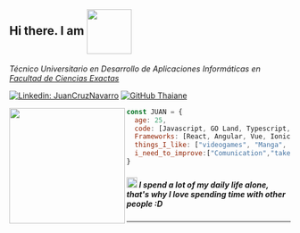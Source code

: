 
  <h2>Hi there. I am <img align="center" src="https://i.imgur.com/1AOSFrd.jpeg" width="80" pading-top="20" > </h2>
 


<p><em>Técnico Universitario en Desarrollo de Aplicaciones Informáticas en <a href="http://www.unb.br"><a href="https://web.exa.unicen.edu.ar/es">Facultad de Ciencias Exactas</a>
</em></p>


[![Linkedin: JuanCruzNavarro](https://img.shields.io/badge/-JuanCruzNavarro-blue?style=flat-square&logo=Linkedin&logoColor=white&link=)](https://www.linkedin.com/in/thaianebraga/)
[![GitHub Thaiane](https://img.shields.io/github/followers/JuanCruu?label=follow&style=social)](https://github.com/JuanCruu)

<img align='left' src="https://c.tenor.com/wJURHkOb3aUAAAAd/obonti.gif" width="207">


  
```javascript
const JUAN = {
  age: 25,
  code: [Javascript, GO Land, Typescript, HTML, CSS, PHP, Java, Mysql ,Docker],
  Frameworks: [React, Angular, Vue, Ionic, Bootstrap, laravel],
  things_I_like: ["videogames", "Manga", "Anime","Books","memes","learnssometimes"],
  i_need_to_improve:["Comunication","take it serious","be funny"]
}
```

<h5><img  src="https://i.imgur.com/8nLFCVP.png" width="19"> <em><b>I spend a lot of my daily life alone, that's why I love spending time with other people :D</em></h5>

---
